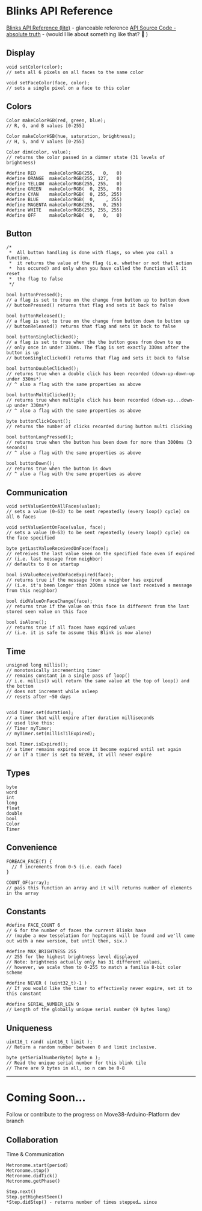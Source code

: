 # Blinks API Reference
[Blinks API Reference (lite)](apilite.md) - glanceable reference
[API Source Code - absolute truth](https://github.com/Move38/Move38-Arduino-Platform) - (would I lie about something like that? 🙂 )

## Display
    void setColor(color);
    // sets all 6 pixels on all faces to the same color
    
    void setFaceColor(face, color);
    // sets a single pixel on a face to this color


## Colors
    Color makeColorRGB(red, green, blue);
    // R, G, and B values [0-255]
    
    Color makeColorHSB(hue, saturation, brightness);
    // H, S, and V values [0-255]
    
    Color dim(color, value);
    // returns the color passed in a dimmer state (31 levels of brightness)
    
    #define RED     makeColorRGB(255,   0,   0)
    #define ORANGE  makeColorRGB(255, 127,   0)
    #define YELLOW  makeColorRGB(255, 255,   0)
    #define GREEN   makeColorRGB(  0, 255,   0)
    #define CYAN    makeColorRGB(  0, 255, 255)
    #define BLUE    makeColorRGB(  0,    , 255)
    #define MAGENTA makeColorRGB(255,   0, 255)
    #define WHITE   makeColorRGB(255, 255, 255)
    #define OFF     makeColorRGB(  0,   0,   0)


## Button
    /*
     *  All button handling is done with flags, so when you call a function, 
     *  it returns the value of the flag (i.e. whether or not that action 
     *  has occured) and only when you have called the function will it reset 
     *  the flag to false
     */
    
    bool buttonPressed();
    // a flag is set to true on the change from button up to button down
    // buttonPressed() returns that flag and sets it back to false
    
    bool buttonReleased();
    // a flag is set to true on the change from button down to button up
    // buttonReleased() returns that flag and sets it back to false
    
    bool buttonSingleClicked();
    // a flag is set to true when the the button goes from down to up
    // only once in under 330ms. The flag is set exactly 330ms after the button is up
    // buttonSingleClicked() returns that flag and sets it back to false
    
    bool buttonDoubleClicked();
    // returns true when a double click has been recorded (down-up-down-up under 330ms*)
    // ^ also a flag with the same properties as above
    
    bool buttonMultiClicked();
    // returns true when multiple click has been recorded (down-up...down-up under 330ms*)
    // ^ also a flag with the same properties as above
    
    byte buttonClickCount();
    // returns the number of clicks recorded during button multi clicking
    
    bool buttonLongPressed();
    // returns true when the button has been down for more than 3000ms (3 seconds)
    // ^ also a flag with the same properties as above
    
    bool buttonDown();
    // returns true when the button is down
    // ^ also a flag with the same properties as above


## Communication
    void setValueSentOnAllFaces(value);
    // sets a value (0-63) to be sent repeatedly (every loop() cycle) on all 6 faces
    
    void setValueSentOnFace(value, face);
    // sets a value (0-63) to be sent repeatedly (every loop() cycle) on the face specified
    
    byte getLastValueReceivedOnFace(face);
    // retreives the last value seen on the specified face even if expired
    // (i.e. last message from neighbor)
    // defaults to 0 on startup
    
    bool isValueReceivedOnFaceExpired(face);
    // returns true if the message from a neighbor has expired
    // (i.e. it's been longer than 200ms since we last received a message from this neighbor)
    
    bool didValueOnFaceChange(face);
    // returns true if the value on this face is different from the last stored seen value on this face
    
    bool isAlone();
    // returns true if all faces have expired values
    // (i.e. it is safe to assume this Blink is now alone)
    


## Time
    unsigned long millis();
    // monotonically incrementing timer
    // remains constant in a single pass of loop()
    // i.e. millis() will return the same value at the top of loop() and the bottom
    // does not increment while asleep
    // resets after ~50 days
    
    
    void Timer.set(duration);
    // a timer that will expire after duration milliseconds
    // used like this:
    // Timer myTimer;
    // myTimer.set(millisTilExpired);
    
    bool Timer.isExpired();
    // a timer remains expired once it become expired until set again
    // or if a timer is set to NEVER, it will never expire


## Types
    byte
    word
    int
    long
    float
    double
    bool
    Color
    Timer


## Convenience
    FOREACH_FACE(f) {
      // f increments from 0-5 (i.e. each face)
    }
    
    COUNT_OF(array);
    // pass this function an array and it will returns number of elements in the array


## Constants
    #define FACE_COUNT 6
    // 6 for the number of faces the current Blinks have 
    // (maybe a new tesselation for heptagons will be found and we'll come out with a new version, but until then, six.)
    
    #define MAX_BRIGHTNESS 255
    // 255 for the highest brightness level displayed
    // Note: brightness actually only has 31 different values,
    // however, we scale them to 0-255 to match a familia 8-bit color scheme 
    
    #define NEVER ( (uint32_t)-1 )
    // If you would like the timer to effectively never expire, set it to this constant
    
    #define SERIAL_NUMBER_LEN 9
    // Length of the globally unique serial number (9 bytes long)


## Uniqueness
    uint16_t rand( uint16_t limit );
    // Return a random number between 0 and limit inclusive.
    
    byte getSerialNumberByte( byte n );
    // Read the unique serial number for this blink tile
    // There are 9 bytes in all, so n can be 0-8
----------
# Coming Soon…

Follow or contribute to the progress on Move38-Arduino-Platform dev branch

## Collaboration 

Time & Communication

    Metronome.start(period)
    Metronome.stop()
    Metronome.didTick()
    Metronome.getPhase()
    
    Step.next()
    Step.getHighestSeen()
    *Step.didStep() - returns number of times stepped… since
